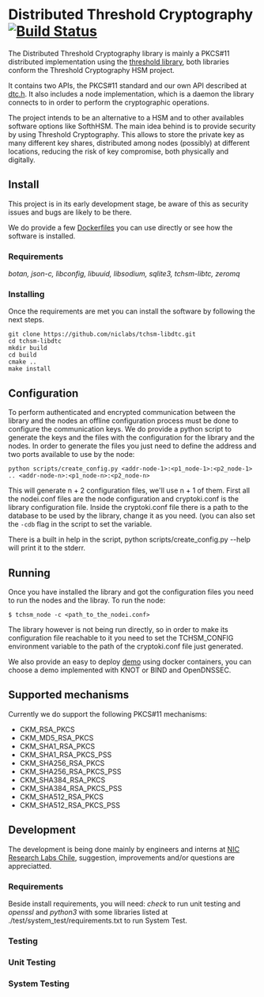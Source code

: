 # Distributed Threshold Cryptography [![Build Status](https://travis-ci.org/niclabs/tchsm-libdtc.svg?branch=master)](https://travis-ci.org/niclabs/tchsm-libdtc)

The Distributed Threshold Cryptography library is mainly a PKCS#11 distributed implementation using the [threshold library](https://github.com/niclabs/tchsm-libtc), both libraries conform the Threshold Cryptography HSM project.

It contains two APIs, the PKCS#11 standard and our own API described at [dtc.h](https://github.com/niclabs/tchsm-libdtc/blob/master/src/include/dtc.h.in). It also includes a node implementation, which is a daemon the library connects to in order to perform the cryptographic operations.

The project intends to be an alternative to a HSM and to other availables software options like SofthHSM. The main idea behind is to provide security by using Threshold Cryptography. This allows to store the private key as many different key shares, distributed among nodes (possibly) at different locations, reducing the risk of key compromise, both physically and digitally.

## Install

This project is in its early development stage, be aware of this as security issues and bugs are likely to be there.

We do provide a few [Dockerfiles](https://github.com/niclabs/docker/tree/master/tchsm) you can use directly or see how the software is installed.

### Requirements

*botan, json-c, libconfig, libuuid, libsodium, sqlite3, tchsm-libtc, zeromq*

### Installing

Once the requirements are met you can install the software by following the next steps.

```shell
git clone https://github.com/niclabs/tchsm-libdtc.git
cd tchsm-libdtc
mkdir build
cd build
cmake ..
make install
```
## Configuration

To perform authenticated and encrypted communication between the library and the nodes an offline configuration process must be done to configure the communication keys. We do provide a python script to generate the keys and the files with the configuration for the library and the nodes. In order to generate the files you just need to define the address and two ports available to use by the node:

```shell
python scripts/create_config.py <addr-node-1>:<p1_node-1>:<p2_node-1> .. <addr-node-n>:<p1_node-n>:<p2_node-n>
```

This will generate n + 2 configuration files, we'll use n + 1 of them. First all the nodei.conf files are the node configuration and cryptoki.conf is the library configuration file.
Inside the cryptoki.conf file there is a path to the database to be used by the library, change it as you need. (you can also set the ```-cdb``` flag in the script to set the variable.

There is a built in help in the script, python scripts/create_config.py --help will print it to the stderr.

## Running

Once you have installed the library and got the configuration files you need to run the nodes and the libray. To run the node:

```shell
$ tchsm_node -c <path_to_the_nodei.conf>
```

The library however is not being run directly, so in order to make its configuration file reachable to it you need to set the TCHSM_CONFIG environment variable to the path of the cryptoki.conf file just generated.

We also provide an easy to deploy [demo](https://github.com/niclabs/docker/tree/master/tchsm/) using docker containers, you can choose a demo implemented with KNOT or BIND and OpenDNSSEC.

## Supported mechanisms

Currently we do support the following PKCS#11 mechanisms:

* CKM_RSA_PKCS
* CKM_MD5_RSA_PKCS
* CKM_SHA1_RSA_PKCS
* CKM_SHA1_RSA_PKCS_PSS
* CKM_SHA256_RSA_PKCS
* CKM_SHA256_RSA_PKCS_PSS
* CKM_SHA384_RSA_PKCS
* CKM_SHA384_RSA_PKCS_PSS
* CKM_SHA512_RSA_PKCS
* CKM_SHA512_RSA_PKCS_PSS

## Development

The development is being done mainly by engineers and interns at [NIC Research Labs Chile](http://niclabs.cl), suggestion, improvements and/or questions are appreciatted.

### Requirements

Beside install requirements, you will need: *check* to run unit testing and *openssl* and *python3* with some libraries listed at ./test/system_test/requirements.txt to run System Test.

### Testing

### Unit Testing

### System Testing

